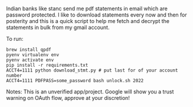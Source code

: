 Indian banks like stanc send me pdf statements in email which are password protected. I like to download statements every now and then for posterity and this is a quick script to help me fetch and decrypt the statements in bulk from my gmail account.

To run:

```
brew install qpdf
pyenv virtualenv env
pyenv activate env
pip install -r requirements.txt
ACCT4=1111 python download_stmt.py # put last for of your account number
ACCT4=1111 PDFPASS=some_password bash unlock.sh 2022
```

Notes:
This is an unverified app/project. Google will show you a trust warning on OAuth flow, approve at your discretion!
